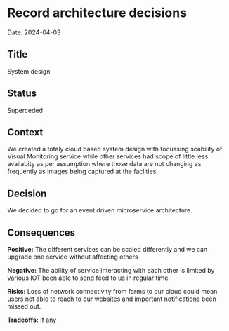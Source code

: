 # Record architecture decisions

Date: 2024-04-03

## Title

System design

## Status

Superceded

## Context

We created a totaly cloud based system design with focussing scability of Visual Monitoring service while other services had scope of little less availabity as per assumption where those data are not changing as frequently as images being captured at the faclities.

## Decision

We decided to go for an event driven microservice architecture.

## Consequences

**Positive:** The different services can be scaled differently and we can upgrade one service without affecting others

**Negative:** The ability of service interacting with each other is limited by various IOT been able to send feed to us in regular time.

**Risks:** Loss of network connectivity from farms to our cloud could mean users not able to reach to our websites and important notifications been missed out.

**Tradeoffs:** If any
